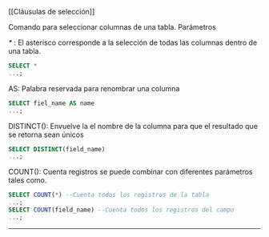 [[Cláusulas de selección]]

Comando para seleccionar columnas de una tabla.
Parámetros

_*_   : El asterisco corresponde a la selección de todas las columnas dentro de una tabla.
```sql
SELECT *
...;
```

AS: Palabra reservada para renombrar una columna
```sql
SELECT fiel_name AS name
...;
```

DISTINCT(): Envuelve la el nombre de la columna para que el resultado que se retorna sean únicos
```sql
SELECT DISTINCT(field_name)
...;
```

COUNT(): Cuenta registros se puede combinar con diferentes parámetros tales como.
```sql
SELECT COUNT(*) --Cuenta todos los registros de la tabla
...;
SELECT COUNT(field_name) --Cuenta todos los registros del campo
...;
```

---
